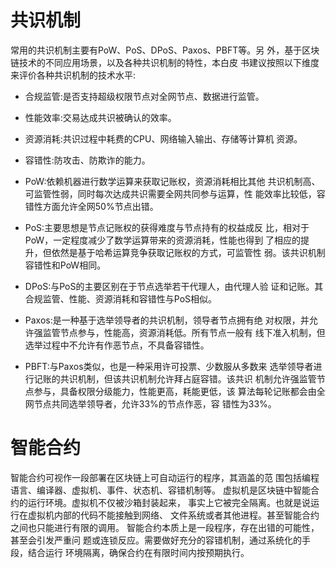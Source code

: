 #  共识机制

常用的共识机制主要有PoW、PoS、DPoS、Paxos、PBFT等。另 外，基于区块链技术的不同应用场景，以及各种共识机制的特性，本白皮 书建议按照以下维度来评价各种共识机制的技术水平:
- 合规监管:是否支持超级权限节点对全网节点、数据进行监管。 
- 性能效率:交易达成共识被确认的效率。 
- 资源消耗:共识过程中耗费的CPU、网络输入输出、存储等计算机 资源。
- 容错性:防攻击、防欺诈的能力。


- PoW:依赖机器进行数学运算来获取记账权，资源消耗相比其他 共识机制高、可监管性弱，同时每次达成共识需要全网共同参与运算，性 能效率比较低，容错性方面允许全网50%节点出错。
- PoS:主要思想是节点记账权的获得难度与节点持有的权益成反 比，相对于PoW，一定程度减少了数学运算带来的资源消耗，性能也得到 了相应的提升，但依然是基于哈希运算竞争获取记账权的方式，可监管性 弱。该共识机制容错性和PoW相同。
- DPoS:与PoS的主要区别在于节点选举若干代理人，由代理人验 证和记账。其合规监管、性能、资源消耗和容错性与PoS相似。
- Paxos:是一种基于选举领导者的共识机制，领导者节点拥有绝 对权限，并允许强监管节点参与，性能高，资源消耗低。所有节点一般有 线下准入机制，但选举过程中不允许有作恶节点，不具备容错性。
- PBFT:与Paxos类似，也是一种采用许可投票、少数服从多数来 选举领导者进行记账的共识机制，但该共识机制允许拜占庭容错。该共识 机制允许强监管节点参与，具备权限分级能力，性能更高，耗能更低，该 算法每轮记账都会由全网节点共同选举领导者，允许33%的节点作恶，容 错性为33%。


# 智能合约
智能合约可视作一段部署在区块链上可自动运行的程序，其涵盖的范 围包括编程语言、编译器、虚拟机、事件、状态机、容错机制等。
虚拟机是区块链中智能合约的运行环境。虚拟机不仅被沙箱封装起来， 事实上它被完全隔离。也就是说运行在虚拟机内部的代码不能接触到网络、 文件系统或者其他进程。甚至智能合约之间也只能进行有限的调用。
智能合约本质上是一段程序，存在出错的可能性，甚至会引发严重问 题或连锁反应。需要做好充分的容错机制，通过系统化的手段，结合运行 环境隔离，确保合约在有限时间内按预期执行。






